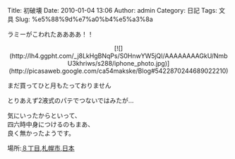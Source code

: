 Title: 初破壊
Date: 2010-01-04 13:06
Author: admin
Category: 日記
Tags: 文具
Slug: %e5%88%9d%e7%a0%b4%e5%a3%8a

ラミーがこわれたああああ！！

<p>
<center>
[![](http://lh4.ggpht.com/_j8LkHgBNqPs/S0HnwYW5jQI/AAAAAAAAGkU/NmbU3khriws/s288/iphone_photo.jpg)](http://picasaweb.google.com/ca54makske/Blog#5422870244689022210)

</center>
  
まだ買ってひと月もたっておりません

</p>
とりあえず2液式のパテでつないではみたが...

気にいったからといって、  
四六時中身につけるのもまあ、  
良く無かったようです。

場所:[８丁目,札幌市,日本](http://maps.google.com/maps?q=%EF%BC%98%E4%B8%81%E7%9B%AE,%E6%9C%AD%E5%B9%8C%E5%B8%82,%E6%97%A5%E6%9C%AC%4043.013718%2C141.351341&z=10)
